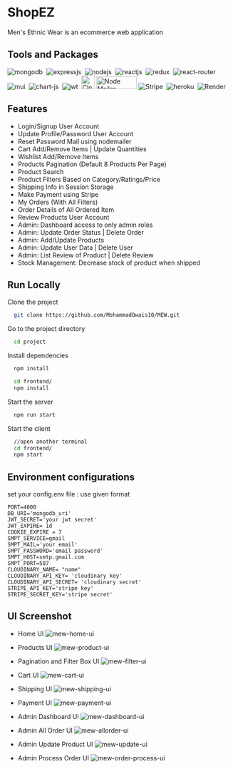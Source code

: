 # ShopEZ
Men's Ethnic Wear is an ecommerce web application

## Tools and Packages
 ![mongodb](https://img.shields.io/badge/MongoDB-4EA94B?style=for-the-badge&logo=mongodb&logoColor=white)&nbsp;
![expressjs](https://img.shields.io/badge/Express.js-000000?style=for-the-badge&logo=express&logoColor=white)&nbsp;
![nodejs](https://img.shields.io/badge/Node.js-43853D?style=for-the-badge&logo=node.js&logoColor=white)&nbsp;
![reactjs](https://img.shields.io/badge/React-20232A?style=for-the-badge&logo=react&logoColor=61DAFB)&nbsp;
![redux](https://img.shields.io/badge/Redux-593D88?style=for-the-badge&logo=redux&logoColor=white)&nbsp;
![react-router](https://img.shields.io/badge/React_Router-CA4245?style=for-the-badge&logo=react-router&logoColor=white)&nbsp;
![mui](https://img.shields.io/badge/Material--UI-0081CB?style=for-the-badge&logo=material-ui&logoColor=white)&nbsp;
![chart-js](https://img.shields.io/badge/Chart.js-FF6384?style=for-the-badge&logo=chartdotjs&logoColor=white)&nbsp;
![jwt](	https://img.shields.io/badge/JWT-000000?style=for-the-badge&logo=JSON%20web%20tokens&logoColor=white)&nbsp;
<img src="https://logos-download.com/wp-content/uploads/2020/07/Cloudinary_Logo.png" height="30px" alt="Cloudinary">
<img src="https://velog.velcdn.com/images%2Fjch9537%2Fpost%2F7f031d06-1270-43ed-a097-f177caef37ba%2Fimage.png" height="28px" width="90px" alt="Node Mailer">
![Stripe](https://img.shields.io/badge/Stripe-626CD9?style=for-the-badge&logo=Stripe&logoColor=white)&nbsp;
![heroku](https://img.shields.io/badge/Heroku-430098?style=for-the-badge&logo=heroku&logoColor=white)&nbsp;
![Render](https://img.shields.io/badge/Render-%46E3B7.svg?style=for-the-badge&logo=render&logoColor=white)

## Features
- Login/Signup User Account
- Update Profile/Password User Account
- Reset Password Mail using nodemailer
- Cart Add/Remove Items | Update Quantities
- Wishlist Add/Remove Items
- Products Pagination (Default 8 Products Per Page)
- Product Search
- Product Filters Based on Category/Ratings/Price
- Shipping Info in Session Storage
- Make Payment using Stripe
- My Orders (With All Filters)
- Order Details of All Ordered Item
- Review Products User Account
- Admin: Dashboard access to only admin roles
- Admin: Update Order Status | Delete Order
- Admin: Add/Update Products
- Admin: Update User Data | Delete User
- Admin: List Review of Product | Delete Review
- Stock Management: Decrease stock of product when shipped

## Run Locally
Clone the project
```bash
  git clone https://github.com/MohammadOwais10/MEW.git
```
Go to the project directory
```bash
  cd project
```
Install dependencies
```bash
  npm install
```
```bash
  cd frontend/
  npm install
```
Start the server 
```bash
  npm run start
```
Start the client 
```bash
  //open another terminal
  cd frontend/
  npm start
```

## Environment configurations
set your config.env file : use given format
```
PORT=4000
DB_URI='mongodb_uri'
JWT_SECRET='your jwt secret'
JWT_EXPIRE= 1d
COOKIE_EXPIRE = 7
SMPT_SERVICE=gmail
SMPT_MAIL='your email'
SMPT_PASSWORD='email password'
SMPT_HOST=smtp.gmail.com
SMPT_PORT=587
CLOUDINARY_NAME= "name"
CLOUDINARY_API_KEY= 'cloudinary key'
CLOUDINARY_API_SECRET= 'cloudinary secret'
STRIPE_API_KEY='stripe key'
STRIPE_SECRET_KEY='stripe secret'
```
## UI Screenshot
- Home UI
![mew-home-ui](https://user-images.githubusercontent.com/91982138/207134798-4220edcb-9861-445d-9598-88d9cd6d4ce1.PNG)

- Products UI
![mew-product-ui](https://user-images.githubusercontent.com/91982138/207134901-29e94576-54ea-4465-8649-096bcc8e28c4.PNG)

- Pagination and Filter Box UI 
![mew-filter-ui](https://user-images.githubusercontent.com/91982138/207134998-fb74c77e-d7e2-4d10-9f08-ff22cb3d750e.PNG)

- Cart UI
![mew-cart-ui](https://user-images.githubusercontent.com/91982138/207135222-c1e0832b-2ae9-4256-8491-cf2a37176fd5.PNG)

- Shipping UI
![mew-shipping-ui](https://user-images.githubusercontent.com/91982138/207136309-22b09817-561e-417c-8dad-8152b5979400.PNG)

- Payment UI
![mew-payment-ui](https://user-images.githubusercontent.com/91982138/207135291-e325a4a5-aaa2-4030-8a0d-1fa42a598771.PNG)

- Admin Dashboard UI 
![mew-dashboard-ui](https://user-images.githubusercontent.com/91982138/207135039-3e559185-01c0-450c-b3ec-631bdc36d72b.PNG)

- Admin All Order UI 
![mew-allorder-ui](https://user-images.githubusercontent.com/91982138/207136443-08c92fa6-1212-4693-b356-a7d5ef6390ab.PNG)

- Admin Update Product UI 
![mew-update-ui](https://user-images.githubusercontent.com/91982138/207136497-075a5d19-b9e4-41aa-9001-c4c9b1d5427d.PNG)

- Admin Process Order UI 
![mew-order-process-ui](https://user-images.githubusercontent.com/91982138/207136613-a651fa4f-f77f-48c3-bcd1-187162398782.PNG)
